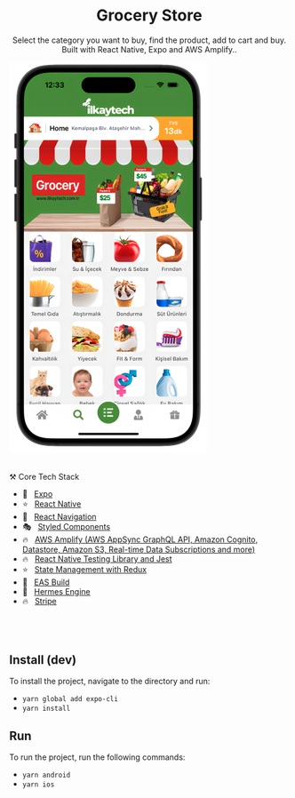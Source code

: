 <h1 align="center">
   Grocery Store
</h1>
<p align="center">
  Select the category you want to buy, find the product, add to cart and buy.  <br />Built with React Native, Expo and AWS Amplify..
</p>
<p align="left">
  <img src="./HomeScreen.png" alt="App" />
</p>

<br />
⚒️ Core Tech Stack
</h2>

- 🔼 &nbsp; [Expo](https://expo.io/ "Expo")
- ⭐️ &nbsp; [React Native](https://reactnative.dev/ "React Native")
- 🔗 &nbsp; [React Navigation](https://reactnavigation.org/ "React Navigation")
- 🎭 &nbsp; [Styled Components](https://styled-components.com/ "Styled Components")
- 🔥 &nbsp; [AWS Amplify (AWS AppSync GraphQL API, Amazon Cognito, Datastore, Amazon S3, Real-time Data Subscriptions and more)](https://aws.amazon.com/amplify/)
- 🔥 &nbsp; [React Native Testing Library and Jest](https://callstack.github.io/react-native-testing-library/)
- ⭐️ &nbsp; [State Management with Redux](https://redux.js.org/)
- 🔗 &nbsp; [EAS Build](https://docs.expo.dev/build/introduction/)
- 🔼 &nbsp; [Hermes Engine](https://hermesengine.dev/)
- 🔥 &nbsp; [Stripe](https://stripe.com/)
<h2>
<br />

## Install (dev)

To install the project, navigate to the directory and run:

- `yarn global add expo-cli`
- `yarn install`

## Run

To run the project, run the following commands:

- `yarn android`
- `yarn ios`

<h2>
<br />
